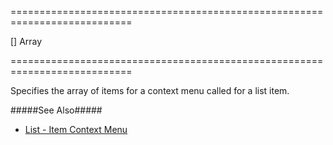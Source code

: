 ===========================================================================
<!--default-->[]<!--/default-->
<!--type-->Array<Object><!--/type-->
===========================================================================

<!--shortDescription-->
Specifies the array of items for a context menu called for a list item.
<!--/shortDescription-->

<!--fullDescription-->
#####See Also#####
- [List - Item Context Menu](/Documentation/Guide/Widgets/List/Item_Context_Menu/)
<!--/fullDescription-->